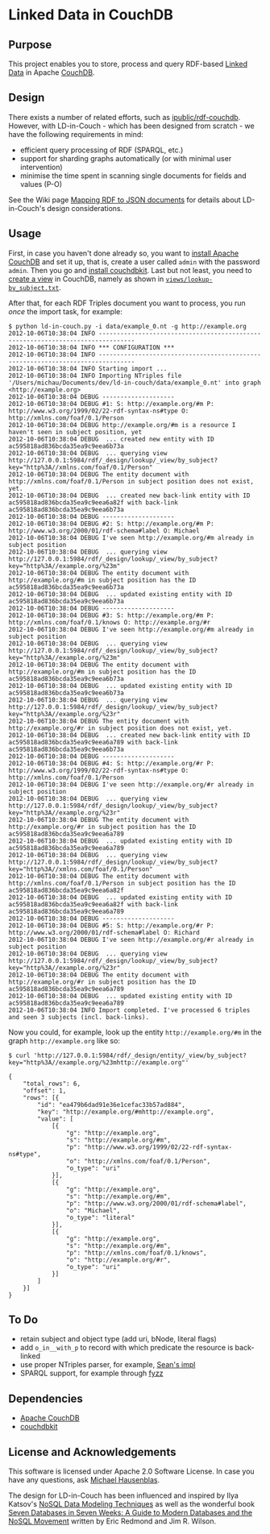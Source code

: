 # Linked Data in CouchDB

## Purpose

This project enables you to store, process and query RDF-based [Linked Data](http://linkeddatabook.com/editions/1.0/) in Apache [CouchDB](http://couchdb.apache.org/).

## Design

There exists a number of related efforts, such as [ipublic/rdf-couchdb](https://github.com/ipublic/rdf-couchdb). However, with LD-in-Couch - which has been designed from scratch - we have the following requirements in mind:

* efficient query processing of RDF (SPARQL, etc.)
* support for sharding graphs automatically (or with minimal user intervention)
* minimise the  time spent in scanning single documents for fields and values (P-O)

See the Wiki page [Mapping RDF to JSON documents](https://github.com/mhausenblas/ld-in-couch/wiki/Mapping-RDF-to-JSON-documents) for details about LD-in-Couch's design considerations.

## Usage

First, in case you haven't done already so, you want to [install Apache CouchDB](http://couchdb.apache.org/) and set it up, that is, create a user called `admin` with the password `admin`. Then you go and [install couchdbkit](http://couchdbkit.org/download.html). Last but not least, you need to [create a view](http://guide.couchdb.org/draft/tour.html#mapreduce) in CouchDB, namely as shown in [`views/lookup-by_subject.txt`](https://raw.github.com/mhausenblas/ld-in-couch/master/views/lookup-by_subject.txt).

After that, for each RDF Triples document you want to process, you run _once_ the import task, for example:

	$ python ld-in-couch.py -i data/example_0.nt -g http://example.org
	2012-10-06T10:38:04 INFO --------------------------------------------------------------------------------
	2012-10-06T10:38:04 INFO *** CONFIGURATION ***
	2012-10-06T10:38:04 INFO --------------------------------------------------------------------------------
	2012-10-06T10:38:04 INFO Starting import ...
	2012-10-06T10:38:04 INFO Importing NTriples file '/Users/michau/Documents/dev/ld-in-couch/data/example_0.nt' into graph <http://example.org>
	2012-10-06T10:38:04 DEBUG --------------------
	2012-10-06T10:38:04 DEBUG #1: S: http://example.org/#m P: http://www.w3.org/1999/02/22-rdf-syntax-ns#type O: http://xmlns.com/foaf/0.1/Person
	2012-10-06T10:38:04 DEBUG http://example.org/#m is a resource I haven't seen in subject position, yet
	2012-10-06T10:38:04 DEBUG  ... created new entity with ID ac595818ad836bcda35ea9c9eea6b73a
	2012-10-06T10:38:04 DEBUG  ... querying view http://127.0.0.1:5984/rdf/_design/lookup/_view/by_subject?key="http%3A//xmlns.com/foaf/0.1/Person"
	2012-10-06T10:38:04 DEBUG The entity document with http://xmlns.com/foaf/0.1/Person in subject position does not exist, yet.
	2012-10-06T10:38:04 DEBUG  ... created new back-link entity with ID ac595818ad836bcda35ea9c9eea6a82f with back-link ac595818ad836bcda35ea9c9eea6b73a
	2012-10-06T10:38:04 DEBUG --------------------
	2012-10-06T10:38:04 DEBUG #2: S: http://example.org/#m P: http://www.w3.org/2000/01/rdf-schema#label O: Michael
	2012-10-06T10:38:04 DEBUG I've seen http://example.org/#m already in subject position
	2012-10-06T10:38:04 DEBUG  ... querying view http://127.0.0.1:5984/rdf/_design/lookup/_view/by_subject?key="http%3A//example.org/%23m"
	2012-10-06T10:38:04 DEBUG The entity document with http://example.org/#m in subject position has the ID ac595818ad836bcda35ea9c9eea6b73a
	2012-10-06T10:38:04 DEBUG  ... updated existing entity with ID ac595818ad836bcda35ea9c9eea6b73a
	2012-10-06T10:38:04 DEBUG --------------------
	2012-10-06T10:38:04 DEBUG #3: S: http://example.org/#m P: http://xmlns.com/foaf/0.1/knows O: http://example.org/#r
	2012-10-06T10:38:04 DEBUG I've seen http://example.org/#m already in subject position
	2012-10-06T10:38:04 DEBUG  ... querying view http://127.0.0.1:5984/rdf/_design/lookup/_view/by_subject?key="http%3A//example.org/%23m"
	2012-10-06T10:38:04 DEBUG The entity document with http://example.org/#m in subject position has the ID ac595818ad836bcda35ea9c9eea6b73a
	2012-10-06T10:38:04 DEBUG  ... updated existing entity with ID ac595818ad836bcda35ea9c9eea6b73a
	2012-10-06T10:38:04 DEBUG  ... querying view http://127.0.0.1:5984/rdf/_design/lookup/_view/by_subject?key="http%3A//example.org/%23r"
	2012-10-06T10:38:04 DEBUG The entity document with http://example.org/#r in subject position does not exist, yet.
	2012-10-06T10:38:04 DEBUG  ... created new back-link entity with ID ac595818ad836bcda35ea9c9eea6a789 with back-link ac595818ad836bcda35ea9c9eea6b73a
	2012-10-06T10:38:04 DEBUG --------------------
	2012-10-06T10:38:04 DEBUG #4: S: http://example.org/#r P: http://www.w3.org/1999/02/22-rdf-syntax-ns#type O: http://xmlns.com/foaf/0.1/Person
	2012-10-06T10:38:04 DEBUG I've seen http://example.org/#r already in subject position
	2012-10-06T10:38:04 DEBUG  ... querying view http://127.0.0.1:5984/rdf/_design/lookup/_view/by_subject?key="http%3A//example.org/%23r"
	2012-10-06T10:38:04 DEBUG The entity document with http://example.org/#r in subject position has the ID ac595818ad836bcda35ea9c9eea6a789
	2012-10-06T10:38:04 DEBUG  ... updated existing entity with ID ac595818ad836bcda35ea9c9eea6a789
	2012-10-06T10:38:04 DEBUG  ... querying view http://127.0.0.1:5984/rdf/_design/lookup/_view/by_subject?key="http%3A//xmlns.com/foaf/0.1/Person"
	2012-10-06T10:38:04 DEBUG The entity document with http://xmlns.com/foaf/0.1/Person in subject position has the ID ac595818ad836bcda35ea9c9eea6a82f
	2012-10-06T10:38:04 DEBUG  ... updated existing entity with ID ac595818ad836bcda35ea9c9eea6a82f with back-link ac595818ad836bcda35ea9c9eea6a789
	2012-10-06T10:38:04 DEBUG --------------------
	2012-10-06T10:38:04 DEBUG #5: S: http://example.org/#r P: http://www.w3.org/2000/01/rdf-schema#label O: Richard
	2012-10-06T10:38:04 DEBUG I've seen http://example.org/#r already in subject position
	2012-10-06T10:38:04 DEBUG  ... querying view http://127.0.0.1:5984/rdf/_design/lookup/_view/by_subject?key="http%3A//example.org/%23r"
	2012-10-06T10:38:04 DEBUG The entity document with http://example.org/#r in subject position has the ID ac595818ad836bcda35ea9c9eea6a789
	2012-10-06T10:38:04 DEBUG  ... updated existing entity with ID ac595818ad836bcda35ea9c9eea6a789
	2012-10-06T10:38:04 INFO Import completed. I've processed 6 triples and seen 3 subjects (incl. back-links).

Now you could, for example, look up the entity `http://example.org/#m` in the graph `http://example.org` like so:

	$ curl 'http://127.0.0.1:5984/rdf/_design/entity/_view/by_subject?key="http%3A//example.org/%23mhttp://example.org"'

	{
		"total_rows": 6,
		"offset": 1,
		"rows": [{
			"id": "ea479b6dad91e36e1cefac33b57ad884",
			"key": "http://example.org/#mhttp://example.org",
			"value": [
				[{
					"g": "http://example.org",
					"s": "http://example.org/#m",
					"p": "http://www.w3.org/1999/02/22-rdf-syntax-ns#type",
					"o": "http://xmlns.com/foaf/0.1/Person",
					"o_type": "uri"
				}],
				[{
					"g": "http://example.org",
					"s": "http://example.org/#m",
					"p": "http://www.w3.org/2000/01/rdf-schema#label",
					"o": "Michael",
					"o_type": "literal"
				}],
				[{
					"g": "http://example.org",
					"s": "http://example.org/#m",
					"p": "http://xmlns.com/foaf/0.1/knows",
					"o": "http://example.org/#r",
					"o_type": "uri"
				}]
			]
		}]
	}


## To Do

* retain subject and object type (add uri, bNode, literal flags)
* add `o_in__with_p` to record with which predicate the resource is back-linked
* use proper NTriples parser, for example, [Sean's impl](http://inamidst.com/proj/rdf/ntriples.py)
* SPARQL support, for example through [fyzz](http://hg.logilab.org/fyzz/file/tip/yappsparser/parser.py)

## Dependencies

* [Apache CouchDB](http://couchdb.apache.org/) 
* [couchdbkit](http://couchdbkit.org/)


## License and Acknowledgements

This software is licensed under Apache 2.0 Software License. In case you have any questions, ask [Michael Hausenblas](http://mhausenblas.info/ "Michael Hausenblas").

The design for LD-in-Couch has been influenced and inspired by Ilya Katsov's [NoSQL Data Modeling Techniques](http://highlyscalable.wordpress.com/2012/03/01/nosql-data-modeling-techniques/) as well as the wonderful book [Seven Databases in Seven Weeks: A Guide to Modern Databases and the NoSQL Movement](http://pragprog.com/book/rwdata/seven-databases-in-seven-weeks) written by Eric Redmond and Jim R. Wilson.